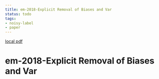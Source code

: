 ```yaml
---
title: em-2018-Explicit Removal of Biases and Var
status: todo
tags:
- noisy-label
- paper
---
```


[local pdf](../../../pdfs/em-2018-Explicit%20Removal%20of%20Biases%20and%20Var.pdf)

# em-2018-Explicit Removal of Biases and Var
